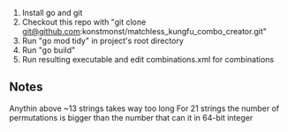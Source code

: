 1. Install go and git
2. Checkout this repo with "git clone git@github.com:konstmonst/matchless_kungfu_combo_creator.git" 
3. Run "go mod tidy" in project's root directory
4. Run "go build"
5. Run resulting executable and edit combinations.xml for combinations

## Notes ##
Anythin above ~13 strings takes way too long
For 21 strings the number of permutations is bigger than the number that can it in 64-bit integer
